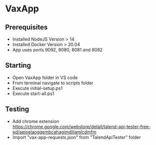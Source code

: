 # VaxApp

## Prerequisites

- Installed NodeJS Version > 14
- Installed Docker Version > 20.04
- App uses ports 9092, 8080, 8081 and 8082

## Starting

- Open VaxApp folder in VS code
- From terminal navigate to scripts folder
- Execute initial-setup.ps1
- Execute start-all.ps1

## Testing

- Add chrome extension https://chrome.google.com/webstore/detail/talend-api-tester-free-ed/aejoelaoggembcahagimdiliamlcdmfm
- Import "vax-app-requests.json" from "TalendApiTester" folder